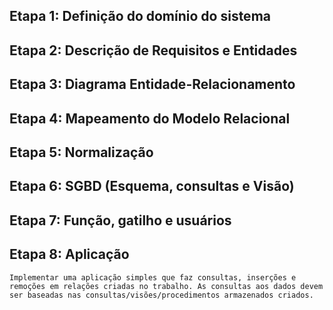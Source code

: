 ## Etapa 1: Definição do domínio do sistema

## Etapa 2: Descrição de Requisitos e Entidades

## Etapa 3: Diagrama Entidade-Relacionamento

## Etapa 4: Mapeamento do Modelo Relacional

## Etapa 5: Normalização

## Etapa 6: SGBD (Esquema, consultas e Visão)

## Etapa 7: Função, gatilho e usuários
## Etapa 8: Aplicação 
    Implementar uma aplicação simples que faz consultas, inserções e remoções em relações criadas no trabalho. As consultas aos dados devem ser baseadas nas consultas/visões/procedimentos armazenados criados.

